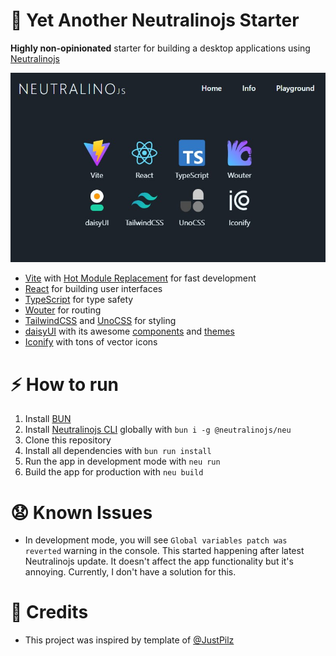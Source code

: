 # 🥱 Yet Another Neutralinojs Starter

**Highly non-opinionated** starter for building a desktop applications using [Neutralinojs](https://neutralino.js.org/docs/)

![Screenshot](web/public/screenshot.jpg)

- [Vite](https://vite.dev/) with [Hot Module Replacement](https://vitejs.dev/guide/features#hot-module-replacement) for fast development
- [React](https://react.dev/) for building user interfaces
- [TypeScript](https://www.typescriptlang.org/) for type safety
- [Wouter](https://github.com/molefrog/wouter) for routing
- [TailwindCSS](https://tailwindcss.com/) and [UnoCSS](https://unocss.dev/) for styling
- [daisyUI](https://daisyui.com/) with its awesome [components](https://daisyui.com/components/) and [themes](https://daisyui.com/docs/themes/)
- [Iconify](https://iconify.design/) with tons of vector icons

# ⚡️ How to run

1. Install [BUN](https://bun.sh/)
2. Install [Neutralinojs CLI](https://neutralino.js.org/docs/#/setup/installation) globally with `bun i -g @neutralinojs/neu`
3. Clone this repository
4. Install all dependencies with `bun run install`
5. Run the app in development mode with `neu run`
6. Build the app for production with `neu build`

# 😧 Known Issues

- In development mode, you will see `Global variables patch was reverted` warning in the console. This started happening after latest Neutralinojs update. It doesn't affect the app functionality but it's annoying. Currently, I don't have a solution for this.

# 👋 Credits

- This project was inspired by template of [@JustPilz](https://github.com/JustPilz/neu-react-ts-vite-template)
